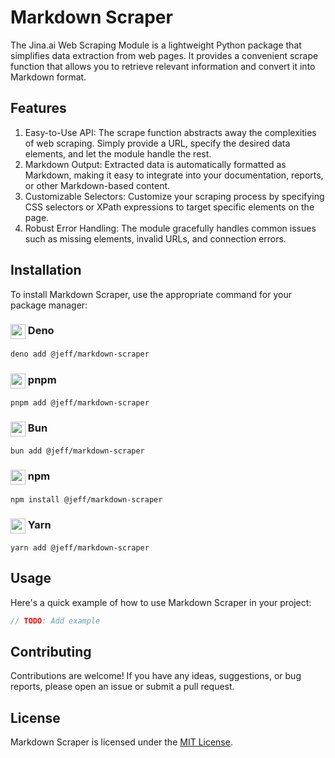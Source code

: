 # Markdown Scraper

The Jina.ai Web Scraping Module is a lightweight Python package that simplifies data extraction from web pages. It provides a convenient scrape function that allows you to retrieve relevant information and convert it into Markdown format.

## Features

1. Easy-to-Use API: The scrape function abstracts away the complexities of web scraping. Simply provide a URL, specify the desired data elements, and let the module handle the rest.
2. Markdown Output: Extracted data is automatically formatted as Markdown, making it easy to integrate into your documentation, reports, or other Markdown-based content.
3. Customizable Selectors: Customize your scraping process by specifying CSS selectors or XPath expressions to target specific elements on the page.
4. Robust Error Handling: The module gracefully handles common issues such as missing elements, invalid URLs, and connection errors.
 
## Installation

To install Markdown Scraper, use the appropriate command for your package manager:

### <img width="24" height="24" style="vertical-align:top" src="https://jsr.io/logos/deno.svg"> Deno

```sh
deno add @jeff/markdown-scraper
```

### <img width="24" height="24" style="vertical-align:top" src="https://jsr.io/logos/pnpm_textless.svg"> pnpm

```shell
pnpm add @jeff/markdown-scraper
```

### <img width="24" height="24" style="vertical-align:top" src="https://jsr.io/logos/bun.svg"> Bun

```shell
bun add @jeff/markdown-scraper
```

### <img width="24" height="24" style="vertical-align:top" src="https://jsr.io/logos/npm_textless.svg"> npm

```shell
npm install @jeff/markdown-scraper
```

### <img width="24" height="24" style="vertical-align:top" src="https://jsr.io/logos/yarn_textless.svg"> Yarn

```shell
yarn add @jeff/markdown-scraper
```

## Usage

Here's a quick example of how to use Markdown Scraper in your project:
```typescript
// TODO: Add example
```

## Contributing

Contributions are welcome! If you have any ideas, suggestions, or bug reports, please open an issue or submit a pull request.

## License

Markdown Scraper is licensed under the [MIT License](https://opensource.org/licenses/MIT).
